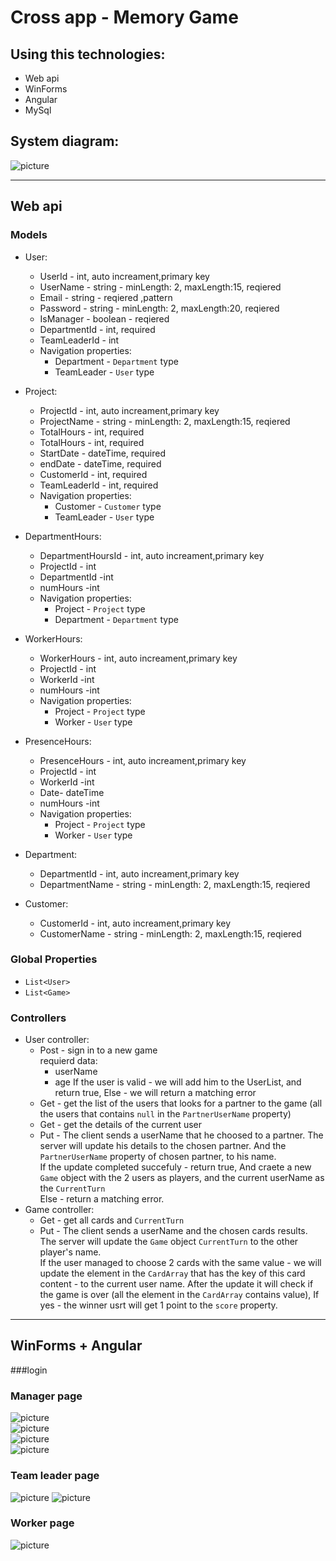 # Cross app - Memory Game

## Using this technologies:
* Web api
* WinForms
* Angular
* MySql

## System diagram:
![picture](step1.png)

***
## Web api
### Models
* User:
    * UserId - int, auto increament,primary key
    * UserName - string - minLength: 2, maxLength:15, reqiered
    * Email - string -  reqiered ,pattern
    * Password - string - minLength: 2, maxLength:20, reqiered
    * IsManager - boolean - reqiered
    * DepartmentId - int, required
    * TeamLeaderId - int
    * Navigation  properties:
        * Department - `Department` type
        * TeamLeader - `User` type

* Project:
    * ProjectId - int, auto increament,primary key
    * ProjectName - string - minLength: 2, maxLength:15, reqiered
    * TotalHours - int, required
    * TotalHours - int, required
    * StartDate - dateTime, required
    * endDate - dateTime, required
    * CustomerId - int, required
    * TeamLeaderId - int, required 
    * Navigation  properties:
        * Customer - `Customer` type
        * TeamLeader - `User` type

* DepartmentHours:
    * DepartmentHoursId - int, auto increament,primary key
    * ProjectId - int
    * DepartmentId -int
    * numHours -int
     * Navigation  properties:
        * Project - `Project` type
        * Department - `Department` type

* WorkerHours:
    * WorkerHours - int, auto increament,primary key
    * ProjectId - int
    * WorkerId -int
    * numHours -int
     * Navigation  properties:
        * Project - `Project` type
        * Worker - `User` type

* PresenceHours:
    * PresenceHours - int, auto increament,primary key
    * ProjectId - int
    * WorkerId -int
    * Date- dateTime
    * numHours -int
     * Navigation  properties:
        * Project - `Project` type
        * Worker - `User` type       

* Department:
    * DepartmentId - int, auto increament,primary key
    * DepartmentName - string - minLength: 2, maxLength:15, reqiered 

* Customer:
    * CustomerId - int, auto increament,primary key
    * CustomerName - string - minLength: 2, maxLength:15, reqiered 


### Global Properties
* `List<User>`
* `List<Game>`

### Controllers
* User controller:
    * Post - sign in to a new game    
    requierd data: 
        * userName
        * age
    If the user is valid - we will add him to the UserList, and return true, Else - we will return a matching error
    * Get - get the list of the users that looks for a partner to the game (all the users that contains `null` in the `PartnerUserName` property)
    * Get - get the details of the current user
    * Put - The client sends a userName that he choosed to a partner.
    The server will update his details to the chosen partner. And the `PartnerUserName` property of chosen partner, to his name.   
    If the update completed succefuly - return true, And craete a new `Game` object with the 2 users as players, and the current userName as the `CurrentTurn`  
    Else - return a matching error.
* Game controller:
    * Get - get all cards and `CurrentTurn`
    * Put - The client sends a userName and the chosen cards results.
    The server will update the `Game` object `CurrentTurn` to the other player's name.   
    If the user managed to choose 2 cards with the same value - we will update the element in the `CardArray` that has the key of this card content - to the current user name.
    After the update it will check if the game is over (all the element in the `CardArray` contains value), If yes - the winner usrt will get 1 point to the `score` property.

***
## WinForms +  Angular
###login 
### Manager page
![picture](add_project.png)  
![picture](add_worker.png)  
![picture](edit_worker.png)  
![picture](team_management.png) 
### Team leader page
![picture](worker_list.png) 
![picture](graph_hours_status.png) 
### Worker page 
![picture](home_page.png)  

 
